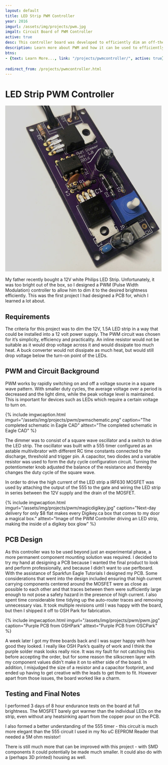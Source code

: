 ```yaml
---
layout: default
title: LED Strip PWM Controller
year: 2016
imgurl: /assets/img/projects/pwm.jpg
imgalt: Circuit Board of PWM Controller
active: true
desc: This controller board was developed to efficiently dim an off-the-shelf 12V LED strip, for use as accent lighting on a boat. I designed the circuit and PCB from scratch, and assembled and tested it myself.
description: Learn more about PWM and how it can be used to efficiently dim LEDs.
btns: 
- {text: Learn More..., link: "/projects/pwmcontroller/", active: true}

redirect_from: /projects/pwmcontroller.html
---
```


# LED Strip PWM Controller
<img src="/assets/img/projects/pwm.jpg" class="profilePhoto verylargepic"/>

My father recently bought a 12V white Philips LED Strip. Unfortunately, it was too bright out of the box, so I designed a PWM (Pulse Width Modulation) controller to allow him to dim it to the desired brightness efficiently. This was the first project I had designed a PCB for, which I learned a lot about.

## Requirements

The criteria for this project was to dim the 12V, 1.5A LED strip in a way that could be installed into a 12 volt power supply. The PWM circuit was chosen for it’s simplicity, efficiency and practicality. An inline resistor would not be suitable as it would drop voltage across it and would dissipate too much heat. A buck converter would not dissipate as much heat, but would still drop voltage below the turn-on point of the LEDs.

## PWM and Circuit Background

PWM works by rapidly switching on and off a voltage source in a square wave pattern. With smaller duty cycles, the average voltage over a period is decreased and the light dims, while the peak voltage level is maintained. This is important for devices such as LEDs which require a certain voltage to turn on.

{% include imgwcaption.html 
imgurl="/assets/img/projects/pwm/pwmschematic.png" 
caption="The completed schematic in Eagle CAD"
alttext="The completed schematic in Eagle CAD" %}

The dimmer was to consist of a square wave oscillator and a switch to drive the LED strip. The oscillator was built with a 555 timer configured as an astable multivibrator with different RC time constants connected to the discharge, threshold and trigger pin. A capacitor, two diodes and a variable resistor was used to form the duty cycle configuration circuit. Turning the potentiometer knob adjusted the balance of the resistance and thereby changes the duty cycle of the square wave.

In order to drive the high current of the LED strip a IRF630 MOSFET was used by attaching the output of the 555 to the gate and wiring the LED strip in series between the 12V supply and the drain of the MOSFET.

{% include imgwcaption.html 
imgurl="/assets/img/projects/pwm/magicdigikey.jpg" 
caption="Next-day delivery for only $8 flat makes every Digikey.ca box that comes to my door a magical box."
alttext="Image of the PWM Controller driving an LED strip, making the inside of a digikey box glow" %}


## PCB Design

As this controller was to be used beyond just an experimental phase, a more permanent component mounting solution was required. I decided to try my hand at designing a PCB because I wanted the final product to look and perform professionally, and because I didn’t want to use perfboard. With the assistance of Sparkfun Eagle Tutorials I designed my PCB. Some considerations that went into the design included ensuring that high current carrying components centered around the MOSFET were as close as possible to each other and that traces between them were sufficiently large enough to not pose a safety hazard in the presence of high current. I also spent time considerable time tidying up the auto-router traces and removing unnecessary vias. It took multiple revisions until I was happy with the board, but then I shipped it off to OSH Park for fabrication.


{% include imgwcaption.html 
imgurl="/assets/img/projects/pwm/pwm.jpg" 
caption="Purple PCB from OSHPark"
alttext="Purple PCB from OSCPark" %}

A week later I got my three boards back and I was super happy with how good they looked. I really like OSH Park’s quality of work and I think the purple solder mask looks really nice. It was my fault for not catching this before accepting the order, but for some reason the silkscreen layer with my component values didn’t make it on to either side of the board. In addition, I misjudged the size of a resistor and a capacitor footprint, and ended up having to get creative with the leads to get them to fit. However apart from those issues, the board worked like a charm.

## Testing and Final Notes

I performed 3 days of 8 hour endurance tests on the board at full brightness. The MOSFET barely got warmer than the individual LEDs on the strip, even without any heatsinking apart from the copper pour on the PCB.

I also formed a better understanding of the 555 timer - this circuit is much more elegant than the 555 circuit I used in my No uC EEPROM Reader that needed a 5M ohm resistor!

There is still much more that can be improved with this project - with SMD components it could potentially be made much smaller. It could also do with a (perhaps 3D printed) housing as well.